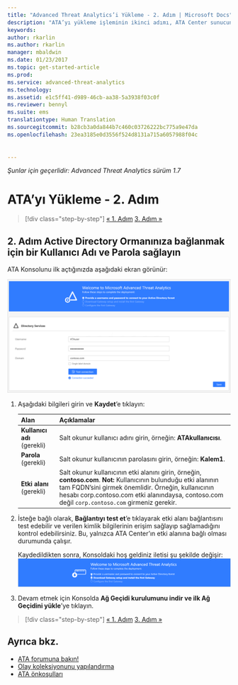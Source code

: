 ```yaml
---
title: "Advanced Threat Analytics’i Yükleme - 2. Adım | Microsoft Docs"
description: "ATA’yı yükleme işleminin ikinci adımı, ATA Center sunucunuzda etki alanı bağlantı ayarlarını yapılandırmanıza yardımcı olur."
keywords: 
author: rkarlin
ms.author: rkarlin
manager: mbaldwin
ms.date: 01/23/2017
ms.topic: get-started-article
ms.prod: 
ms.service: advanced-threat-analytics
ms.technology: 
ms.assetid: e1c5ff41-d989-46cb-aa38-5a3938f03c0f
ms.reviewer: bennyl
ms.suite: ems
translationtype: Human Translation
ms.sourcegitcommit: b28cb3a0da844b7c460c03726222bc775a9e47da
ms.openlocfilehash: 23ea3185e0d3556f524d8131a715a6057988f04c


---
```


*Şunlar için geçerlidir: Advanced Threat Analytics sürüm 1.7*



# <a name="install-ata---step-2"></a>ATA’yı Yükleme - 2. Adım

>[!div class="step-by-step"]
[« 1. Adım](install-ata-step1.md)
[3. Adım »](install-ata-step3.md)

## <a name="step-2-provide-a-username-and-password-to-connect-to-your-active-directory-forest"></a>2. Adım Active Directory Ormanınıza bağlanmak için bir Kullanıcı Adı ve Parola sağlayın

ATA Konsolunu ilk açtığınızda aşağıdaki ekran görünür:

![ATA hoş geldiniz aşaması 1](media/ATA_1.7-welcome-provide-username.png)

1.  Aşağıdaki bilgileri girin ve **Kaydet**’e tıklayın:

    |Alan|Açıklamalar|
    |---------|------------|
    |**Kullanıcı adı** (gerekli)|Salt okunur kullanıcı adını girin, örneğin: **ATAkullanıcısı**.|
    |**Parola** (gerekli)|Salt okunur kullanıcının parolasını girin, örneğin: **Kalem1**.|
    |**Etki alanı** (gerekli)|Salt okunur kullanıcının etki alanını girin, örneğin, **contoso.com**. **Not:** Kullanıcının bulunduğu etki alanının tam FQDN’sini girmek önemlidir. Örneğin, kullanıcının hesabı corp.contoso.com etki alanındaysa, contoso.com değil `corp.contoso.com` girmeniz gerekir.|

2. İsteğe bağlı olarak, **Bağlantıyı test et**’e tıklayarak etki alanı bağlantısını test edebilir ve verilen kimlik bilgilerinin erişim sağlayıp sağlamadığını kontrol edebilirsiniz. Bu, yalnızca ATA Center’ın etki alanına bağlı olması durumunda çalışır.   

    Kaydedildikten sonra, Konsoldaki hoş geldiniz iletisi şu şekilde değişir: ![ATA hoş geldiniz aşama 1 tamamlandı](media/ATA_1.7-welcome-provide-username-finished.png)

3. Devam etmek için Konsolda **Ağ Geçidi kurulumunu indir ve ilk Ağ Geçidini yükle**’ye tıklayın.


>[!div class="step-by-step"]
[« 1. Adım](install-ata-step1.md)
[3. Adım »](install-ata-step3.md)


## <a name="see-also"></a>Ayrıca bkz.

- [ATA forumuna bakın!](https://social.technet.microsoft.com/Forums/security/home?forum=mata)
- [Olay koleksiyonunu yapılandırma](configure-event-collection.md)
- [ATA önkoşulları](/advanced-threat-analytics/plan-design/ata-prerequisites)



<!--HONumber=Feb17_HO1-->


